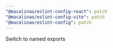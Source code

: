 ```yaml
---
"@macalinao/eslint-config-react": patch
"@macalinao/eslint-config-vite": patch
"@macalinao/eslint-config": patch
---
```


Switch to named exports
